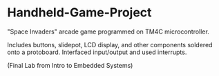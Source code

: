 # Handheld-Game-Project
"Space Invaders" arcade game programmed on TM4C microcontroller. 

Includes buttons, slidepot, LCD display, and other components soldered onto a protoboard. Interfaced input/output and used interrupts.  

(Final Lab from Intro to Embedded Systems)
